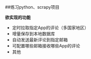 
##练习python、scrapy项目

**欲实现的功能**

- 定时拉取指定App的评论（多国家地区）
- 增量保存到本地数据库
- 自动发送最新评论到指定邮箱
- 可配置哪些邮箱接收哪些App的评论
- 其他
